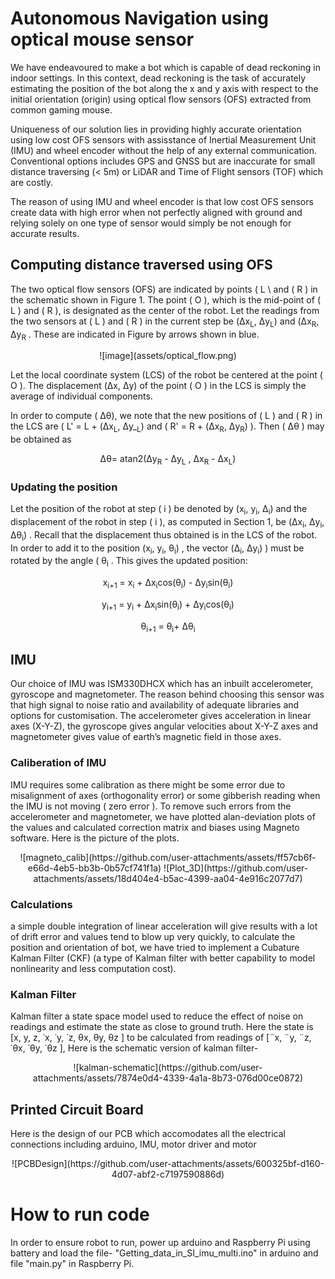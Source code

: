 
# Autonomous Navigation using optical mouse sensor

We have endeavoured to make a bot which is capable of dead reckoning in indoor
settings. In this context, dead reckoning is the task of accurately estimating the position of the bot along the x and y axis with respect to the initial orientation (origin) using optical flow sensors (OFS) extracted from common gaming mouse. 

Uniqueness of our solution lies in providing highly accurate orientation using low cost OFS sensors with assisstance of Inertial Measurement Unit (IMU) and wheel encoder without the help of any external communication. Conventional options includes GPS and GNSS but are inaccurate for small distance traversing (< 5m) or  LiDAR and Time of Flight sensors (TOF) which are costly. 

The reason of using IMU and wheel encoder is that low cost OFS sensors create data with high error when not perfectly aligned with ground and relying solely on one type of sensor would simply be not enough for accurate results.

## Computing distance traversed using OFS

The two optical flow sensors (OFS) are indicated by points ( L \ and ( R ) in the schematic shown in Figure 1\. The point ( O ), which is the mid-point of ( L ) and ( R ), is designated as the center of the robot. Let the readings from the two sensors at ( L ) and ( R ) in the current step be (Δx<sub>L</sub>, Δy<sub>L</sub>)  and (Δx<sub>R</sub>, Δy<sub>R</sub> . These are indicated in Figure by arrows shown in blue.

<p align="center"> ![image](assets/optical_flow.png) </p>
                            

Let the local coordinate system (LCS) of the robot be centered at the point ( O ). The displacement (Δx, Δy)  of the point ( O ) in the LCS is simply the average of individual components.

In order to compute ( Δθ), we note that the new positions of ( L ) and ( R ) in the LCS are ( L' = L + (Δx<sub>L</sub>, Δy_<sub>L</sub>)  and ( R' = R + (Δx<sub>R</sub>,  Δy<sub>R</sub>) \). Then \( Δθ ) may be obtained as

<p align="center"> Δθ= atan2(Δy<sub>R</sub> - Δy<sub>L</sub> , Δx<sub>R</sub> - Δx<sub>L</sub>) </p>


### Updating the position
Let the position of the robot at step ( i ) be denoted by  (x<sub>i</sub>, y<sub>i</sub>, Δ<sub>i</sub>)  and the displacement of the robot in step ( i ), as computed in Section 1, be (Δx<sub>i</sub>, Δy<sub>i</sub>, Δθ<sub>i</sub>) . Recall that the displacement thus obtained is in the LCS of the robot. In order to add it to the position  (x<sub>i</sub>, y<sub>i</sub>, θ<sub>i</sub>) , the vector (Δ<sub>i</sub>, Δy<sub>i</sub>) \) must be rotated by the angle \( θ<sub>i</sub> . This gives the updated position:
                        
<p align="center"> x<sub>i+1</sub> = x<sub>i</sub> + Δx<sub>i</sub>cos(θ<sub>i</sub>) - Δy<sub>i</sub>sin(θ<sub>i</sub>) </p>
<p align="center"> y<sub>i+1</sub> = y<sub>i</sub> + Δx<sub>i</sub>sin(θ<sub>i</sub>) + Δy<sub>i</sub>cos(θ<sub>i</sub>) </p>
<p align="center"> θ<sub>i+1</sub> = θ<sub>i</sub>+ Δθ<sub>i</sub> </p>


## IMU 
Our choice of IMU was ISM330DHCX which has an inbuilt accelerometer, gyroscope and magnetometer. The reason behind choosing this sensor was that high signal to noise ratio and availability of adequate libraries and options for customisation. The accelerometer gives acceleration in linear axes (X-Y-Z), the gyroscope gives angular velocities about X-Y-Z axes and magnetometer gives value of earth’s magnetic field in those axes.

### Caliberation of IMU
IMU requires some calibration as there might be some error due to misalignment of axes (orthogonality error) or some gibberish reading when the IMU is not moving ( zero error ). To remove such errors from the accelerometer and magnetometer, we have plotted alan-deviation plots of the values and calculated correction matrix and biases using Magneto software. Here is the picture of the plots.

<p align="center"> ![magneto_calib](https://github.com/user-attachments/assets/ff57cb6f-e66d-4eb5-bb3b-0b57cf741f1a)  ![Plot_3D](https://github.com/user-attachments/assets/18d404e4-b5ac-4399-aa04-4e916c2077d7) </p>

### Calculations
a simple double integration of linear acceleration will give results with a lot of drift error and values tend to blow up very quickly, to calculate the position and orientation of bot, we have tried to implement a Cubature Kalman Filter (CKF) (a type of Kalman filter with better capability to model nonlinearity and less computation cost).

### Kalman Filter
Kalman filter a state space model used to reduce the effect of noise on readings and estimate the state as close to ground truth. Here the state is [x, y, z, ˙x, ˙y, ˙z, θx, θy, θz ] to be calculated from readings of [¨x, ¨y, ¨z, ˙θx, ˙θy, ˙θz ], Here is the schematic version of kalman filter- 

<p align="center">  ![kalman-schematic](https://github.com/user-attachments/assets/7874e0d4-4339-4a1a-8b73-076d00ce0872) </p>


## Printed Circuit Board
Here is the design of our PCB which accomodates all the electrical connections including arduino, IMU, motor driver and motor
<p align="center"> ![PCBDesign](https://github.com/user-attachments/assets/600325bf-d160-4d07-abf2-c7197590886d) </p>



# How to run code
In order to ensure robot to run, power up arduino and Raspberry Pi using battery and load the file- "Getting_data_in_SI_imu_multi.ino" in arduino and file "main.py" in Raspberry Pi.


